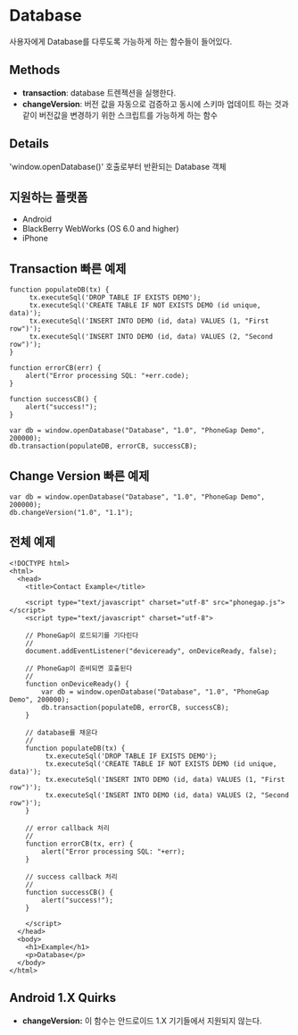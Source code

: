 Database
=======

사용자에게 Database를 다루도록 가능하게 하는 함수들이 들어있다.

Methods
-------

- __transaction__: database 트렌젝션을 실행한다. 
- __changeVersion__: 버전 값을 자동으로 검증하고 동시에 스키마 업데이트 하는 것과 같이 버전값을 변경하기 위한 스크립트를 가능하게 하는 함수 

Details
-------

'window.openDatabase()' 호출로부터 반환되는 Database 객체

지원하는 플랫폼
-------------------

- Android
- BlackBerry WebWorks (OS 6.0 and higher)
- iPhone

Transaction 빠른 예제
------------------
	function populateDB(tx) {
		 tx.executeSql('DROP TABLE IF EXISTS DEMO');
		 tx.executeSql('CREATE TABLE IF NOT EXISTS DEMO (id unique, data)');
		 tx.executeSql('INSERT INTO DEMO (id, data) VALUES (1, "First row")');
		 tx.executeSql('INSERT INTO DEMO (id, data) VALUES (2, "Second row")');
	}
	
	function errorCB(err) {
		alert("Error processing SQL: "+err.code);
	}
	
	function successCB() {
		alert("success!");
	}
	
	var db = window.openDatabase("Database", "1.0", "PhoneGap Demo", 200000);
	db.transaction(populateDB, errorCB, successCB);

Change Version 빠른 예제
-------------------

	var db = window.openDatabase("Database", "1.0", "PhoneGap Demo", 200000);
	db.changeVersion("1.0", "1.1");

전체 예제
------------

    <!DOCTYPE html>
    <html>
      <head>
        <title>Contact Example</title>

        <script type="text/javascript" charset="utf-8" src="phonegap.js"></script>
        <script type="text/javascript" charset="utf-8">

        // PhoneGap이 로드되기를 기다린다
        //
        document.addEventListener("deviceready", onDeviceReady, false);

        // PhoneGap이 준비되면 호출된다
        //
        function onDeviceReady() {
			var db = window.openDatabase("Database", "1.0", "PhoneGap Demo", 200000);
			db.transaction(populateDB, errorCB, successCB);
        }
		
		// database를 채운다
		//
		function populateDB(tx) {
			 tx.executeSql('DROP TABLE IF EXISTS DEMO');
			 tx.executeSql('CREATE TABLE IF NOT EXISTS DEMO (id unique, data)');
			 tx.executeSql('INSERT INTO DEMO (id, data) VALUES (1, "First row")');
			 tx.executeSql('INSERT INTO DEMO (id, data) VALUES (2, "Second row")');
		}
		
		// error callback 처리
		//
		function errorCB(tx, err) {
			alert("Error processing SQL: "+err);
		}
		
		// success callback 처리
		//
		function successCB() {
			alert("success!");
		}
	
        </script>
      </head>
      <body>
        <h1>Example</h1>
        <p>Database</p>
      </body>
    </html>

Android 1.X Quirks
------------------

- __changeVersion:__ 이 함수는 안드로이드 1.X 기기들에서 지원되지 않는다.
